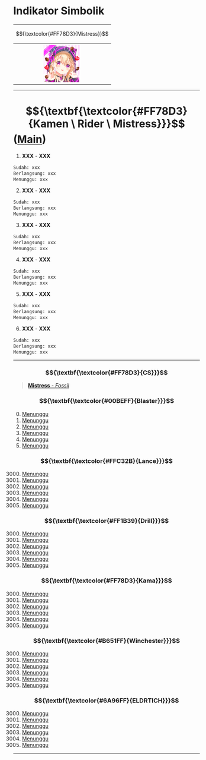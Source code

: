 # Indikator Simbolik
<div align="center"><table style="margin-left: auto; margin-right: auto;"><tr><td><p align="center">
  $${\textcolor{#FF78D3}{Mistress}}$$
</p></td></tr><tr><th>
  <img src="https://github.com/Minecube1510/s4mpl3_m3m0ry/blob/main/B1-Main_Images_Storage/B1.001-BTC_Symbols/d04_MiRaKa.png", width="100">
</th></tr></table></div>

---

# $${\textbf{\textcolor{#FF78D3}{Kamen \ Rider \ Mistress}}}$$ ([Main](https://github.com/Minecube1510/s4mpl3_m3m0ry/tree/main/A1-Main_Samples_Abouts/a4'4_B004'm-KR_Mistress))

1. **XXX** - **XXX**
```
Sudah: xxx
Berlangsung: xxx
Menunggu: xxx
```
2. **XXX** - **XXX**
```
Sudah: xxx
Berlangsung: xxx
Menunggu: xxx
```
3. **XXX** - **XXX**
```
Sudah: xxx
Berlangsung: xxx
Menunggu: xxx
```
4. **XXX** - **XXX**
```
Sudah: xxx
Berlangsung: xxx
Menunggu: xxx
```
5. **XXX** - **XXX**
```
Sudah: xxx
Berlangsung: xxx
Menunggu: xxx
```
6. **XXX** - **XXX**
```
Sudah: xxx
Berlangsung: xxx
Menunggu: xxx
```

---

### $${\textbf{\textcolor{#FF78D3}{CS}}}$$
> [**Mistress** - *Fossil*](CS)

### $${\textbf{\textcolor{#00BEFF}{Blaster}}}$$
000. [Menunggu](CS)
000. [Menunggu](CS)
000. [Menunggu](CS)
000. [Menunggu](CS)
000. [Menunggu](CS)
000. [Menunggu](CS)

### $${\textbf{\textcolor{#FFC32B}{Lance}}}$$
3000. [Menunggu](CS)
3000. [Menunggu](CS)
3000. [Menunggu](CS)
3000. [Menunggu](CS)
3000. [Menunggu](CS)
3000. [Menunggu](CS)

### $${\textbf{\textcolor{#FF1B39}{Drill}}}$$
3000. [Menunggu](CS)
3000. [Menunggu](CS)
3000. [Menunggu](CS)
3000. [Menunggu](CS)
3000. [Menunggu](CS)
3000. [Menunggu](CS)

### $${\textbf{\textcolor{#FF78D3}{Kama}}}$$
3000. [Menunggu](CS)
3000. [Menunggu](CS)
3000. [Menunggu](CS)
3000. [Menunggu](CS)
3000. [Menunggu](CS)
3000. [Menunggu](CS)

### $${\textbf{\textcolor{#B651FF}{Winchester}}}$$
3000. [Menunggu](CS)
3000. [Menunggu](CS)
3000. [Menunggu](CS)
3000. [Menunggu](CS)
3000. [Menunggu](CS)
3000. [Menunggu](CS)

### $${\textbf{\textcolor{#6A96FF}{ELDRTICH}}}$$
3000. [Menunggu](CS)
3000. [Menunggu](CS)
3000. [Menunggu](CS)
3000. [Menunggu](CS)
3000. [Menunggu](CS)
3000. [Menunggu](CS)
---
